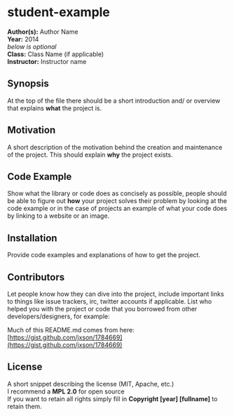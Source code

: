 student-example
===============

**Author(s):** Author Name  
**Year:** 2014  
*below is optional*  
**Class:** Class Name (if applicable)  
**Instructor:** Instructor name  

## Synopsis

At the top of the file there should be a short introduction and/ or overview that explains **what** the project is.


## Motivation

A short description of the motivation behind the creation and maintenance of the project. This should explain **why** the project exists.

## Code Example

Show what the library or code does as concisely as possible, people should be able to figure out **how** your project solves their problem by looking at the code example or in the case of projects an example of what your code does by linking to a website or an image.

## Installation

Provide code examples and explanations of how to get the project.


## Contributors

Let people know how they can dive into the project, include important links to things like issue trackers, irc, twitter accounts if applicable.  List who helped you with the project or code that you borrowed from other developers/designers, for example:   

Much of this README.md comes from here:   
[https://gist.github.com/jxson/1784669](https://gist.github.com/jxson/1784669)

## License

A short snippet describing the license (MIT, Apache, etc.)  
I recommend a **MPL 2.0** for open source  
If you want to retain all rights simply fill in **Copyright [year] [fullname]** to retain them.
